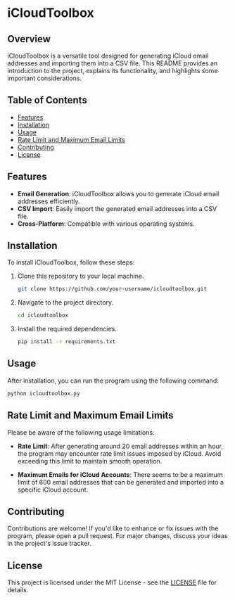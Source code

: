 # iCloudToolbox

## Overview

iCloudToolbox is a versatile tool designed for generating iCloud email addresses and importing them into a CSV file. This README provides an introduction to the project, explains its functionality, and highlights some important considerations.

## Table of Contents

- [Features](#features)
- [Installation](#installation)
- [Usage](#usage)
- [Rate Limit and Maximum Email Limits](#rate-limit-and-maximum-email-limits)
- [Contributing](#contributing)
- [License](#license)

## Features

- **Email Generation**: iCloudToolbox allows you to generate iCloud email addresses efficiently.
- **CSV Import**: Easily import the generated email addresses into a CSV file.
- **Cross-Platform**: Compatible with various operating systems.

## Installation

To install iCloudToolbox, follow these steps:

1. Clone this repository to your local machine.
   ```sh
   git clone https://github.com/your-username/icloudtoolbox.git
   ```
2. Navigate to the project directory.
   ```sh
   cd icloudtoolbox
   ```
3. Install the required dependencies.
   ```sh
   pip install -r requirements.txt
   ```

## Usage

After installation, you can run the program using the following command:

```sh
python icloudtoolbox.py
```

## Rate Limit and Maximum Email Limits

Please be aware of the following usage limitations:

- **Rate Limit**: After generating around 20 email addresses within an hour, the program may encounter rate limit issues imposed by iCloud. Avoid exceeding this limit to maintain smooth operation.

- **Maximum Emails for iCloud Accounts**: There seems to be a maximum limit of 600 email addresses that can be generated and imported into a specific iCloud account.

## Contributing

Contributions are welcome! If you'd like to enhance or fix issues with the program, please open a pull request. For major changes, discuss your ideas in the project's issue tracker.

## License

This project is licensed under the MIT License - see the [LICENSE](LICENSE) file for details.
